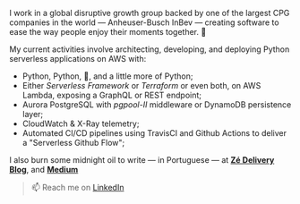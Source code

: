 I work in a global disruptive growth group backed by one of the largest CPG companies in the world — Anheuser-Busch InBev — creating software to ease the way people enjoy their moments together. 🍻

My current activities involve architecting, developing, and deploying Python serverless applications on AWS with:
- Python, Python, 🐍, and a little more of Python;
- Either *Serverless Framework* or *Terraform* or even both, on AWS Lambda, exposing a GraphQL or REST endpoint;
- Aurora PostgreSQL with *pgpool-II* middleware or DynamoDB persistence layer;
- CloudWatch & X-Ray telemetry;
- Automated CI/CD pipelines using TravisCI and Github Actions to deliver a "Serverless Github Flow";

I also burn some midnight oil to write — in Portuguese — at [**Zé Delivery Blog**](https://rezenha.ze.delivery), and [**Medium**](https://medium.com/@flpStrri)

<!-- - 🌍 I'm mostly active within the **?? Community** -->
<!-- - 🎙 Currently hosting [Awesome Podcast]() -->
> 📫 Reach me on [LinkedIn](https://www.linkedin.com/in/flpstrri/)
